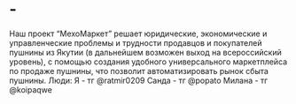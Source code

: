 # -
Наш проект “МехоМаркет” решает юридические, экономические и управленческие проблемы и трудности продавцов и покупателей пушнины из Якутии (в дальнейшем возможен выход на всероссийский уровень), с помощью создания удобного универсального маркетплейса по продаже пушнины, что позволит автоматизировать рынок сбыта пушнины.
Люди: 
 Я - тг @ratmir0209
 Санда - тг @popato
 Милана - тг @koipaqwe
